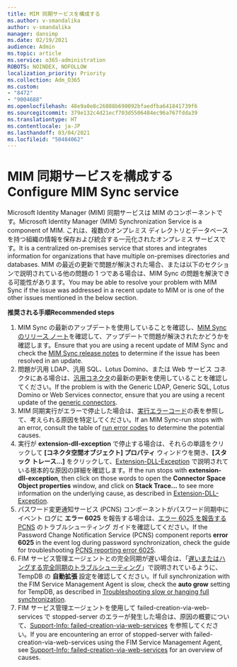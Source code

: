 ```yaml
---
title: MIM 同期サービスを構成する
ms.author: v-smandalika
author: v-smandalika
manager: dansimp
ms.date: 02/19/2021
audience: Admin
ms.topic: article
ms.service: o365-administration
ROBOTS: NOINDEX, NOFOLLOW
localization_priority: Priority
ms.collection: Adm_O365
ms.custom:
- "8472"
- "9004688"
ms.openlocfilehash: 48e9a0e8c26088b690092bfaedfba641841739f6
ms.sourcegitcommit: 379e132c4d21ecf703d5506484ec96a767fdda39
ms.translationtype: HT
ms.contentlocale: ja-JP
ms.lasthandoff: 03/04/2021
ms.locfileid: "50484062"
---
```

# <a name="configure-mim-sync-service"></a><span data-ttu-id="d57a1-102">MIM 同期サービスを構成する</span><span class="sxs-lookup"><span data-stu-id="d57a1-102">Configure MIM Sync service</span></span>

<span data-ttu-id="d57a1-103">Microsoft Identity Manager (MIM) 同期サービスは MIM のコンポーネントです。</span><span class="sxs-lookup"><span data-stu-id="d57a1-103">Microsoft Identity Manager (MIM) Synchronization Service is a component of MIM.</span></span> <span data-ttu-id="d57a1-104">これは、複数のオンプレミス ディレクトリとデータベースを持つ組織の情報を保存および統合する一元化されたオンプレミス サービスです。</span><span class="sxs-lookup"><span data-stu-id="d57a1-104">It is a centralized on-premises service that stores and integrates information for organizations that have multiple on-premises directories and databases.</span></span> <span data-ttu-id="d57a1-105">MIM の最近の更新で問題が解決された場合、または以下のセクションで説明されている他の問題の 1 つである場合は、MIM Sync の問題を解決できる可能性があります。</span><span class="sxs-lookup"><span data-stu-id="d57a1-105">You may be able to resolve your problem with MIM Sync if the issue was addressed in a recent update to MIM or is one of the other issues mentioned in the below section.</span></span>

<span data-ttu-id="d57a1-106">**推奨される手順**</span><span class="sxs-lookup"><span data-stu-id="d57a1-106">**Recommended steps**</span></span>

1. <span data-ttu-id="d57a1-107">MIM Sync の最新のアップデートを使用していることを確認し、[MIM Sync のリリース ノート](https://docs.microsoft.com/microsoft-identity-manager/reference/version-history)を確認して、アップデートで問題が解決されたかどうかを確認します。</span><span class="sxs-lookup"><span data-stu-id="d57a1-107">Ensure that you are using a recent update of MIM Sync and check the [MIM Sync release notes](https://docs.microsoft.com/microsoft-identity-manager/reference/version-history) to determine if the issue has been resolved in an update.</span></span>
2. <span data-ttu-id="d57a1-108">問題が汎用 LDAP、汎用 SQL、Lotus Domino、または Web サービス コネクタにある場合は、[汎用コネクタ](https://docs.microsoft.com/microsoft-identity-manager/reference/microsoft-identity-manager-2016-connector-version-history)の最新の更新を使用していることを確認してください。</span><span class="sxs-lookup"><span data-stu-id="d57a1-108">If the problem is with the Generic LDAP, Generic SQL, Lotus Domino or Web Services connector, ensure that you are using a recent update of the [generic connectors](https://docs.microsoft.com/microsoft-identity-manager/reference/microsoft-identity-manager-2016-connector-version-history).</span></span>
3. <span data-ttu-id="d57a1-109">MIM 同期実行がエラーで停止した場合は、[実行エラーコード](https://docs.microsoft.com/microsoft-identity-manager/reference/maerrorcodes)の表を参照して、考えられる原因を特定してください。</span><span class="sxs-lookup"><span data-stu-id="d57a1-109">If an MIM Sync-run stops with an error, consult the table of [run error codes](https://docs.microsoft.com/microsoft-identity-manager/reference/maerrorcodes) to determine the potential causes.</span></span>
4. <span data-ttu-id="d57a1-110">実行が **extension-dll-exception** で停止する場合は、それらの単語をクリックして **[コネクタ空間オブジェクト] プロパティ** ウィンドウを開き、**[スタック トレース...]** をクリックして、[Extension-DLL-Exception](https://social.technet.microsoft.com/wiki/contents/articles/7515.fim-troubleshooting-extension-dll-exception.aspx) で説明されている根本的な原因の詳細を確認します。</span><span class="sxs-lookup"><span data-stu-id="d57a1-110">If the run stops with **extension-dll-exception**, then click on those words to open the **Connector Space Object properties** window, and click on **Stack Trace...** to see more information on the underlying cause, as described in [Extension-DLL-Exception](https://social.technet.microsoft.com/wiki/contents/articles/7515.fim-troubleshooting-extension-dll-exception.aspx).</span></span>
5. <span data-ttu-id="d57a1-111">パスワード変更通知サービス (PCNS) コンポーネントがパスワード同期中にイベント ログに **エラー 6025** を報告する場合は、[エラー 6025 を報告する PCNS](https://social.technet.microsoft.com/wiki/contents/articles/4159.pcns-troubleshooting-event-id-6025.aspx) のトラブルシューティング ガイドを確認してください。</span><span class="sxs-lookup"><span data-stu-id="d57a1-111">If the Password Change Notification Service (PCNS) component reports **error 6025** in the event log during password synchronization, check the guide for troubleshooting [PCNS reporting error 6025](https://social.technet.microsoft.com/wiki/contents/articles/4159.pcns-troubleshooting-event-id-6025.aspx).</span></span>
6. <span data-ttu-id="d57a1-112">FIM サービス管理エージェントとの完全同期が遅い場合は、「[遅いまたはハングする完全同期のトラブルシューティング](https://social.technet.microsoft.com/wiki/contents/articles/14713.troubleshooting-fim-performance-slow-or-hanging-full-synchronization.aspx)」で説明されているように、TempDB の **自動拡張** 設定を確認してください。</span><span class="sxs-lookup"><span data-stu-id="d57a1-112">If full synchronization with the FIM Service Management Agent is slow, check the **auto grow** setting for TempDB, as described in [Troubleshooting slow or hanging full synchronization](https://social.technet.microsoft.com/wiki/contents/articles/14713.troubleshooting-fim-performance-slow-or-hanging-full-synchronization.aspx).</span></span>
7. <span data-ttu-id="d57a1-113">FIM サービス管理エージェントを使用して failed-creation-via-web-services で stopped-server のエラーが発生した場合は、原因の概要について、[Support-Info: failed-creation-via-web-services](https://docs.microsoft.com/archive/blogs/iamsupport/support-info-fimma-failed-creation-via-web-services) を参照してください。</span><span class="sxs-lookup"><span data-stu-id="d57a1-113">If you are encountering an error of stopped-server with failed-creation-via-web-services using the FIM Service Management Agent, see [Support-Info: failed-creation-via-web-services](https://docs.microsoft.com/archive/blogs/iamsupport/support-info-fimma-failed-creation-via-web-services) for an overview of causes.</span></span>

